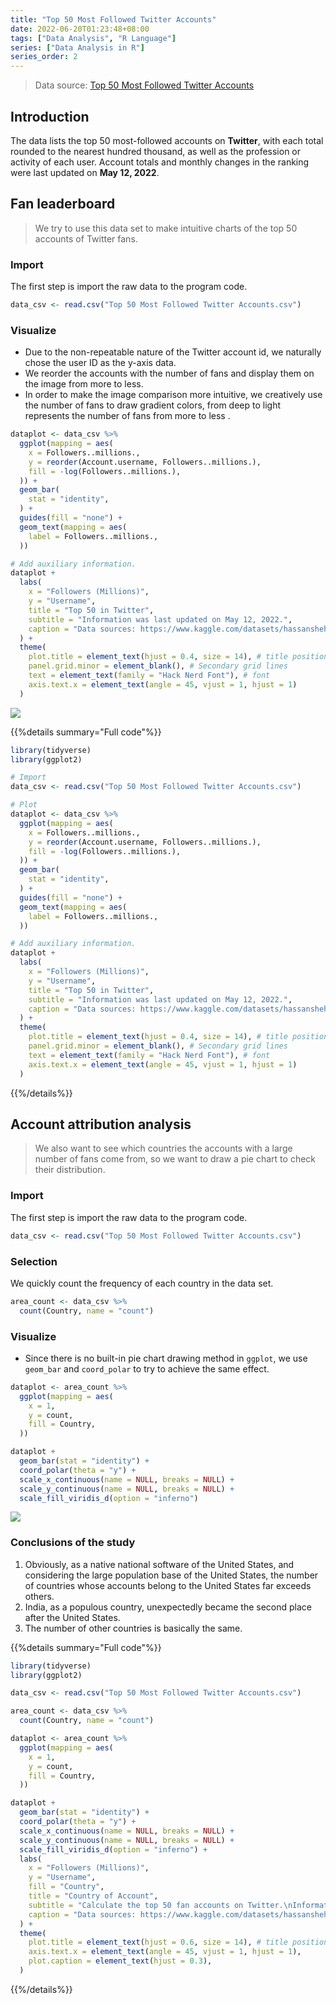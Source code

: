 ```yaml
---
title: "Top 50 Most Followed Twitter Accounts"
date: 2022-06-20T01:23:48+08:00
tags: ["Data Analysis", "R Language"]
series: ["Data Analysis in R"]
series_order: 2
---
```


> Data source: [Top 50 Most Followed Twitter Accounts](https://www.kaggle.com/datasets/hassanshehzadk/top-50-most-followed-twitter-accounts?resource=download)

## Introduction

The data lists the top 50 most-followed accounts on **Twitter**, with each total rounded to the nearest hundred thousand, as well as the profession or activity of each user. Account totals and monthly changes in the ranking were last updated on **May 12, 2022**.

## Fan leaderboard

> We try to use this data set to make intuitive charts of the top 50 accounts of Twitter fans.

### Import

The first step is import the raw data to the program code.

```R
data_csv <- read.csv("Top 50 Most Followed Twitter Accounts.csv")
```

### Visualize

- Due to the non-repeatable nature of the Twitter account id, we naturally chose the user ID as the y-axis data.
- We reorder the accounts with the number of fans and display them on the image from more to less.
- In order to make the image comparison more intuitive, we creatively use the number of fans to draw gradient colors, from deep to light represents the number of fans from more to less .

```R
dataplot <- data_csv %>%
  ggplot(mapping = aes(
    x = Followers..millions.,
    y = reorder(Account.username, Followers..millions.),
    fill = -log(Followers..millions.),
  )) +
  geom_bar(
    stat = "identity",
  ) +
  guides(fill = "none") +
  geom_text(mapping = aes(
    label = Followers..millions.,
  ))

# Add auxiliary information.
dataplot +
  labs(
    x = "Followers (Millions)",
    y = "Username",
    title = "Top 50 in Twitter",
    subtitle = "Information was last updated on May 12, 2022.",
    caption = "Data sources: https://www.kaggle.com/datasets/hassanshehzadk/top-50-most-followed-twitter-accounts?resource=download",
  ) +
  theme(
    plot.title = element_text(hjust = 0.4, size = 14), # title position
    panel.grid.minor = element_blank(), # Secondary grid lines
    text = element_text(family = "Hack Nerd Font"), # font
    axis.text.x = element_text(angle = 45, vjust = 1, hjust = 1)
  )
```

![](plot1.svg)

{{%details summary="Full code"%}}
```R
library(tidyverse)
library(ggplot2)

# Import
data_csv <- read.csv("Top 50 Most Followed Twitter Accounts.csv")

# Plot
dataplot <- data_csv %>%
  ggplot(mapping = aes(
    x = Followers..millions.,
    y = reorder(Account.username, Followers..millions.),
    fill = -log(Followers..millions.),
  )) +
  geom_bar(
    stat = "identity",
  ) +
  guides(fill = "none") +
  geom_text(mapping = aes(
    label = Followers..millions.,
  ))

# Add auxiliary information.
dataplot +
  labs(
    x = "Followers (Millions)",
    y = "Username",
    title = "Top 50 in Twitter",
    subtitle = "Information was last updated on May 12, 2022.",
    caption = "Data sources: https://www.kaggle.com/datasets/hassanshehzadk/top-50-most-followed-twitter-accounts?resource=download", # nolint
  ) +
  theme(
    plot.title = element_text(hjust = 0.4, size = 14), # title position
    panel.grid.minor = element_blank(), # Secondary grid lines
    text = element_text(family = "Hack Nerd Font"), # font
    axis.text.x = element_text(angle = 45, vjust = 1, hjust = 1)
  )
```
{{%/details%}}

## Account attribution analysis

> We also want to see which countries the accounts with a large number of fans come from, so we want to draw a pie chart to check their distribution.

### Import

The first step is import the raw data to the program code.

```R
data_csv <- read.csv("Top 50 Most Followed Twitter Accounts.csv")
```

### Selection

We quickly count the frequency of each country in the data set.

```R
area_count <- data_csv %>%
  count(Country, name = "count")
```

### Visualize

- Since there is no built-in pie chart drawing method in `ggplot`, we use `geom_bar` and `coord_polar` to try to achieve the same effect.

```R
dataplot <- area_count %>%
  ggplot(mapping = aes(
    x = 1,
    y = count,
    fill = Country,
  ))

dataplot +
  geom_bar(stat = "identity") +
  coord_polar(theta = "y") +
  scale_x_continuous(name = NULL, breaks = NULL) +
  scale_y_continuous(name = NULL, breaks = NULL) +
  scale_fill_viridis_d(option = "inferno")
```

![](plot2.svg)

### Conclusions of the study

1. Obviously, as a native national software of the United States, and considering the large population base of the United States, the number of countries whose accounts belong to the United States far exceeds others.
2. India, as a populous country, unexpectedly became the second place after the United States.
3. The number of other countries is basically the same.

{{%details summary="Full code"%}}
```R
library(tidyverse)
library(ggplot2)

data_csv <- read.csv("Top 50 Most Followed Twitter Accounts.csv")

area_count <- data_csv %>%
  count(Country, name = "count")

dataplot <- area_count %>%
  ggplot(mapping = aes(
    x = 1,
    y = count,
    fill = Country,
  ))

dataplot +
  geom_bar(stat = "identity") +
  coord_polar(theta = "y") +
  scale_x_continuous(name = NULL, breaks = NULL) +
  scale_y_continuous(name = NULL, breaks = NULL) +
  scale_fill_viridis_d(option = "inferno") +
  labs(
    x = "Followers (Millions)",
    y = "Username",
    fill = "Country",
    title = "Country of Account",
    subtitle = "Calculate the top 50 fan accounts on Twitter.\nInformation was last updated on May 12, 2022.", # nolint
    caption = "Data sources: https://www.kaggle.com/datasets/hassanshehzadk/top-50-most-followed-twitter-accounts?resource=download", # nolint
  ) +
  theme(
    plot.title = element_text(hjust = 0.6, size = 14), # title position
    axis.text.x = element_text(angle = 45, vjust = 1, hjust = 1),
    plot.caption = element_text(hjust = 0.3),
  )
```
{{%/details%}}